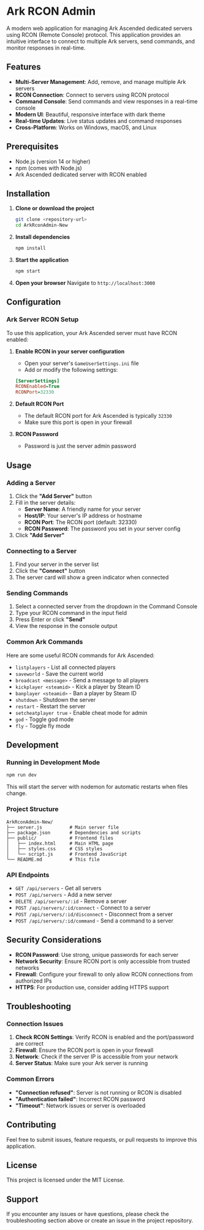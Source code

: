 # Ark RCON Admin

A modern web application for managing Ark Ascended dedicated servers using RCON (Remote Console) protocol. This application provides an intuitive interface to connect to multiple Ark servers, send commands, and monitor responses in real-time.

## Features

- **Multi-Server Management**: Add, remove, and manage multiple Ark servers
- **RCON Connection**: Connect to servers using RCON protocol
- **Command Console**: Send commands and view responses in a real-time console
- **Modern UI**: Beautiful, responsive interface with dark theme
- **Real-time Updates**: Live status updates and command responses
- **Cross-Platform**: Works on Windows, macOS, and Linux

## Prerequisites

- Node.js (version 14 or higher)
- npm (comes with Node.js)
- Ark Ascended dedicated server with RCON enabled

## Installation

1. **Clone or download the project**
   ```bash
   git clone <repository-url>
   cd ArkRconAdmin-New
   ```

2. **Install dependencies**
   ```bash
   npm install
   ```

3. **Start the application**
   ```bash
   npm start
   ```

4. **Open your browser**
   Navigate to `http://localhost:3000`

## Configuration

### Ark Server RCON Setup

To use this application, your Ark Ascended server must have RCON enabled:

1. **Enable RCON in your server configuration**
   - Open your server's `GameUserSettings.ini` file
   - Add or modify the following settings:
   ```ini
   [ServerSettings]
   RCONEnabled=True
   RCONPort=32330
   ```

2. **Default RCON Port**
   - The default RCON port for Ark Ascended is typically `32330`
   - Make sure this port is open in your firewall

3. **RCON Password**
   - Password is just the server admin password

## Usage

### Adding a Server

1. Click the **"Add Server"** button
2. Fill in the server details:
   - **Server Name**: A friendly name for your server
   - **Host/IP**: Your server's IP address or hostname
   - **RCON Port**: The RCON port (default: 32330)
   - **RCON Password**: The password you set in your server config
3. Click **"Add Server"**

### Connecting to a Server

1. Find your server in the server list
2. Click the **"Connect"** button
3. The server card will show a green indicator when connected

### Sending Commands

1. Select a connected server from the dropdown in the Command Console
2. Type your RCON command in the input field
3. Press Enter or click **"Send"**
4. View the response in the console output

### Common Ark Commands

Here are some useful RCON commands for Ark Ascended:

- `listplayers` - List all connected players
- `saveworld` - Save the current world
- `broadcast <message>` - Send a message to all players
- `kickplayer <steamid>` - Kick a player by Steam ID
- `banplayer <steamid>` - Ban a player by Steam ID
- `shutdown` - Shutdown the server
- `restart` - Restart the server
- `setcheatplayer true` - Enable cheat mode for admin
- `god` - Toggle god mode
- `fly` - Toggle fly mode

## Development

### Running in Development Mode

```bash
npm run dev
```

This will start the server with nodemon for automatic restarts when files change.

### Project Structure

```
ArkRconAdmin-New/
├── server.js          # Main server file
├── package.json       # Dependencies and scripts
├── public/            # Frontend files
│   ├── index.html     # Main HTML page
│   ├── styles.css     # CSS styles
│   └── script.js      # Frontend JavaScript
└── README.md          # This file
```

### API Endpoints

- `GET /api/servers` - Get all servers
- `POST /api/servers` - Add a new server
- `DELETE /api/servers/:id` - Remove a server
- `POST /api/servers/:id/connect` - Connect to a server
- `POST /api/servers/:id/disconnect` - Disconnect from a server
- `POST /api/servers/:id/command` - Send a command to a server

## Security Considerations

- **RCON Password**: Use strong, unique passwords for each server
- **Network Security**: Ensure RCON port is only accessible from trusted networks
- **Firewall**: Configure your firewall to only allow RCON connections from authorized IPs
- **HTTPS**: For production use, consider adding HTTPS support

## Troubleshooting

### Connection Issues

1. **Check RCON Settings**: Verify RCON is enabled and the port/password are correct
2. **Firewall**: Ensure the RCON port is open in your firewall
3. **Network**: Check if the server IP is accessible from your network
4. **Server Status**: Make sure your Ark server is running

### Common Errors

- **"Connection refused"**: Server is not running or RCON is disabled
- **"Authentication failed"**: Incorrect RCON password
- **"Timeout"**: Network issues or server is overloaded

## Contributing

Feel free to submit issues, feature requests, or pull requests to improve this application.

## License

This project is licensed under the MIT License.

## Support

If you encounter any issues or have questions, please check the troubleshooting section above or create an issue in the project repository. 
